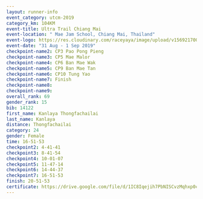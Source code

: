 ```yaml
---
layout: runner-info 
event_category: utcm-2019 
category_km: 104KM 
event-title: Ultra Trail Chiang Mai 
event-location: " Mae Jam School, Chiang Mai, Thailand" 
event-logo: https://res.cloudinary.com/raceyaya/image/upload/v1569217001/logo/ultra-trail-chiangmai_ay7efp.jpg 
event-date: "31 Aug - 1 Sep 2019" 
checkpoint-name2: CP3 Pao Pong Pieng 
checkpoint-name3: CP5 Mae Malor 
checkpoint-name4: CP6 Ban Mae Wak  
checkpoint-name5: CP9 Ban Mae Tan 
checkpoint-name6: CP10 Tung Yao 
checkpoint-name7: Finish 
checkpoint-name8: 
checkpoint-name9: 
overall_rank: 69
gender_rank: 15
bib: 14122
first_name: Kanlaya Thongfachailai
last_name: Kanlaya
distance: Thongfachailai
category: 24
gender: Female
time: 16-51-53
checkpoint2: 4-41-41
checkpoint3: 8-41-54
checkpoint4: 10-01-07
checkpoint5: 11-47-14
checkpoint6: 14-44-37
checkpoint7: 16-51-53
finish: 20-51-53
certificate: https://drive.google.com/file/d/1IC8Iqejih7PbNISCvzMqhxp0c7xlIoES/view?usp=sharing
---
```

